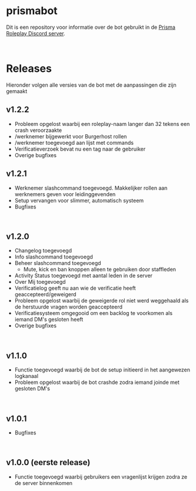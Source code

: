 # prismabot
Dit is een repository voor informatie over de bot gebruikt in de [Prisma Roleplay Discord server](https://discord.gg/sWmUJRKPHR).

<br>

# Releases
Hieronder volgen alle versies van de bot met de aanpassingen die zijn gemaakt

## v1.2.2
- Probleem opgelost waarbij een roleplay-naam langer dan 32 tekens een crash veroorzaakte
- /werknemer bijgewerkt voor Burgerhost rollen
- /werknemer toegevoegd aan lijst met commands
- Verificatieverzoek bevat nu een tag naar de gebruiker
- Overige bugfixes

## v1.2.1
- Werknemer slashcommand toegevoegd. Makkelijker rollen aan werknemers geven voor leidinggevenden
- Setup vervangen voor slimmer, automatisch systeem
- Bugfixes
<br>

## v1.2.0
- Changelog toegevoegd
- Info slashcommand toegevoegd
- Beheer slashcommand toegevoegd
  - Mute, kick en ban knoppen alleen te gebruiken door staffleden 
- Activity Status toegevoegd met aantal leden in de server
- Over Mij toegevoegd
- Verificatielog geeft nu aan wie de verificatie heeft geaccepteerd/geweigerd
- Probleem opgelost waarbij de geweigerde rol niet werd weggehaald als de herstuurde vragen worden geaccepteerd
- Verificatiesysteem omgegooid om een backlog te voorkomen als iemand DM's gesloten heeft
- Overige bugfixes
<br>

## v1.1.0
- Functie toegevoegd waarbij de bot de setup initieerd in het aangewezen logkanaal
- Probleem opgelost waarbij de bot crashde zodra iemand joinde met gesloten DM's
<br>

## v1.0.1
- Bugfixes
<br>

## v1.0.0 (eerste release)
- Functie toegevoegd waarbij gebruikers een vragenlijst krijgen zodra ze de server binnenkomen
